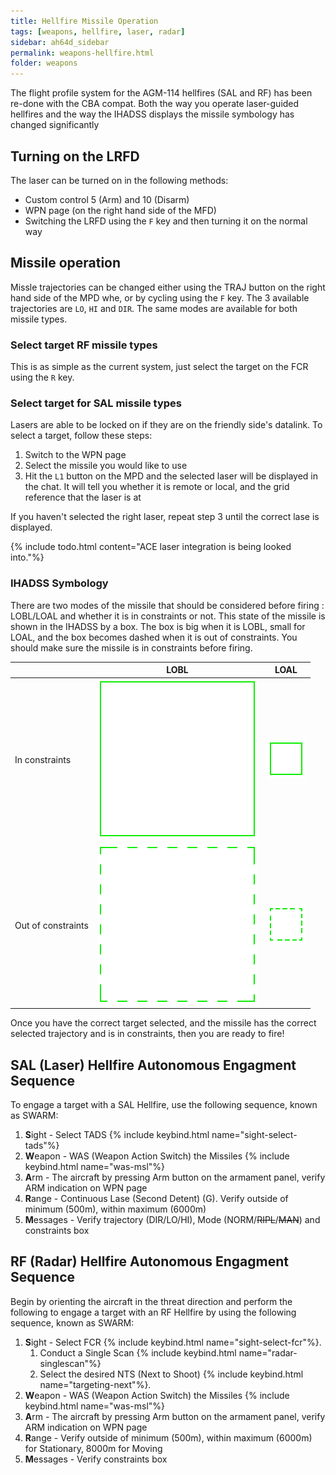 ```yaml
---
title: Hellfire Missile Operation
tags: [weapons, hellfire, laser, radar]
sidebar: ah64d_sidebar
permalink: weapons-hellfire.html
folder: weapons
---
```

The flight profile system for the AGM-114 hellfires (SAL and RF) has been re-done with the CBA compat. Both the way you operate laser-guided hellfires and the way the IHADSS displays the missile symbology has changed significantly

## Turning on the LRFD

The laser can be turned on in the following methods:

* Custom control 5 (Arm) and 10 (Disarm)
* WPN page (on the right hand side of the MFD)
* Switching the LRFD using the `F` key and then turning it on the normal way

## Missile operation

Missle trajectories can be changed either using the TRAJ button on the right hand side of the MPD whe, or by cycling using the `F` key. The 3 available trajectories are `LO`, `HI` and `DIR`. The same modes are available for both missile types.

### Select target RF missile types

This is as simple as the current system, just select the target on the FCR using the `R` key.

### Select target for SAL missile types

Lasers are able to be locked on if they are on the friendly side's datalink. To select a target, follow these steps:

1. Switch to the WPN page
2. Select the missile you would like to use
3. Hit the `L1` button on the MPD and the selected laser will be displayed in the chat. It will tell you  whether it is remote or local, and the grid reference that the laser is at

If you haven't selected the right laser, repeat step 3 until the correct lase is displayed.

{% include todo.html content="ACE laser integration is being looked into."%}

### IHADSS Symbology

There are two modes of the missile that should be considered before firing : LOBL/LOAL and whether it is in constraints or not. This state of the missile is shown in the IHADSS by a box. The box is big when it is LOBL, small for LOAL, and the box becomes dashed when it is out of constraints. You should make sure the missile is in constraints before firing.

| | LOBL | LOAL |
| :-- | :-: | :-: |
| In constraints | ![LOBL in bounds](images/tex/hdu/ah64_lobl.png) | ![LOAL out of bounds](images/tex/hdu/f16_rsc_jhmcs_targ.png)
| Out of constraints | ![LOBL out of bounds](images/tex/hdu/ah64_lobl_nolos.png) | ![LOAL in bounds](images/tex/hdu/f16_rsc_jhmcs_targ_nolos.png)

Once you have the correct target selected, and the missile has the correct selected trajectory and is in constraints, then you are ready to fire!

## SAL (Laser) Hellfire Autonomous Engagment Sequence

To engage a target with a SAL Hellfire, use the following sequence, known as SWARM:

1. **S**ight - Select TADS {% include keybind.html name="sight-select-tads"%}
2. **W**eapon - WAS (Weapon Action Switch) the Missiles {% include keybind.html name="was-msl"%}
3. **A**rm - The aircraft by pressing Arm button on the armament panel, verify ARM indication on WPN page
4. **R**ange - Continuous Lase (Second Detent) (G). Verify outside of minimum (500m), within maximum (6000m)
5. **M**essages - Verify trajectory (DIR/LO/HI), Mode (NORM/~~RIPL~~/~~MAN~~) and constraints box

## RF (Radar) Hellfire Autonomous Engagment Sequence

Begin by orienting the aircraft in the threat direction and perform the following to engage a target with an RF Hellfire by using the following sequence, known as SWARM:

1. **S**ight - Select FCR {% include keybind.html name="sight-select-fcr"%}.
    1. Conduct a Single Scan {% include keybind.html name="radar-singlescan"%}
    2. Select the desired NTS (Next to Shoot) {% include keybind.html name="targeting-next"%}.
2. **W**eapon - WAS (Weapon Action Switch) the Missiles {% include keybind.html name="was-msl"%}
3. **A**rm - The aircraft by pressing Arm button on the armament panel, verify ARM indication on WPN page
4. **R**ange - Verify outside of minimum (500m), within maximum (6000m) for Stationary, 8000m for Moving
5. **M**essages - Verify constraints box